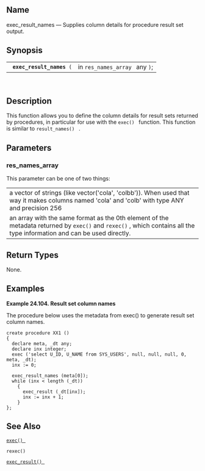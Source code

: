 <div>

<div>

</div>

<div>

## Name

exec_result_names — Supplies column details for procedure result set
output.

</div>

<div>

## Synopsis

<div>

|                                |                                |
|--------------------------------|--------------------------------|
| ` `**`exec_result_names`**` (` | in `res_names_array ` any `)`; |

<div>

 

</div>

</div>

</div>

<div>

## Description

This function allows you to define the column details for result sets
returned by procedures, in particular for use with the `exec() `
function. This function is similar to `result_names() ` .

</div>

<div>

## Parameters

<div>

### res_names_array

This parameter can be one of two things:

|                                                                                                                                                                         |
|-------------------------------------------------------------------------------------------------------------------------------------------------------------------------|
| a vector of strings (like vector('cola', 'colbb')). When used that way it makes columns named 'cola' and 'colb' with type ANY and precision 256                         |
| an array with the same format as the 0th element of the metadata returned by `exec()` and `rexec()` , which contains all the type information and can be used directly. |

</div>

</div>

<div>

## Return Types

None.

</div>

<div>

## Examples

<div>

**Example 24.104. Result set column names**

<div>

The procedure below uses the metadata from exec() to generate result set
column names.

``` screen
create procedure XX1 ()
{
  declare meta, _dt any;
  declare inx integer;
  exec ('select U_ID, U_NAME from SYS_USERS', null, null, null, 0, meta, _dt);
  inx := 0;

  exec_result_names (meta[0]);
  while (inx < length (_dt))
    {
      exec_result (_dt[inx]);
      inx := inx + 1;
    }
};
```

</div>

</div>

  

</div>

<div>

## See Also

<a href="fn_exec.html" class="link" title="exec"><code
class="function">exec() </code></a>

`rexec() `

<a href="fn_exec_result.html" class="link" title="exec_result"><code
class="function">exec_result() </code></a>

</div>

</div>
